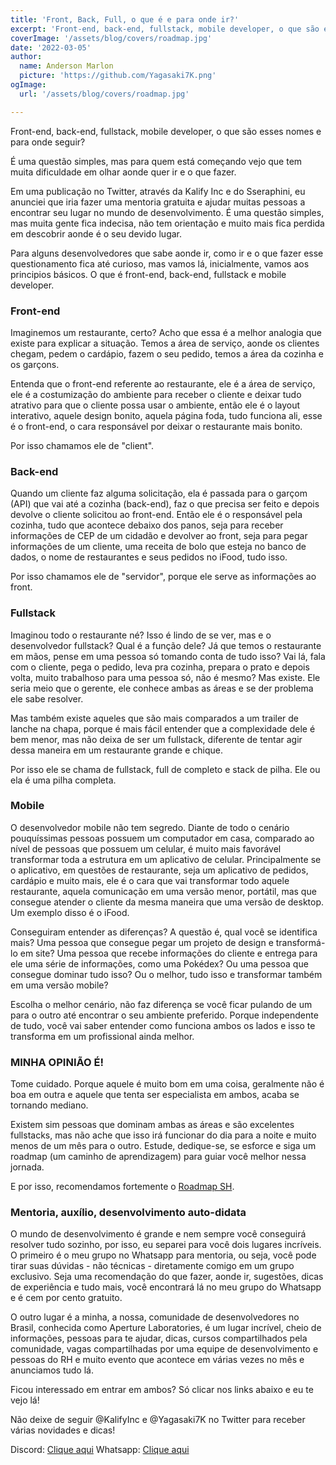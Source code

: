 ```yaml
---
title: 'Front, Back, Full, o que é e para onde ir?'
excerpt: 'Front-end, back-end, fullstack, mobile developer, o que são esses nomes e para onde seguir?'
coverImage: '/assets/blog/covers/roadmap.jpg'
date: '2022-03-05'
author:
  name: Anderson Marlon
  picture: 'https://github.com/Yagasaki7K.png'
ogImage:
  url: '/assets/blog/covers/roadmap.jpg'

---
```


Front-end, back-end, fullstack, mobile developer, o que são esses nomes e para onde seguir?

É uma questão simples, mas para quem está começando vejo que tem muita dificuldade em olhar aonde quer ir e o que fazer.

Em uma publicação no Twitter, através da Kalify Inc e do Sseraphini, eu anunciei que iria fazer uma mentoria gratuita e ajudar muitas pessoas a encontrar seu lugar no mundo de desenvolvimento. É uma questão simples, mas muita gente fica indecisa, não tem orientação e muito mais fica perdida em descobrir aonde é o seu devido lugar.

Para alguns desenvolvedores que sabe aonde ir, como ir e o que fazer esse questionamento fica até curioso, mas vamos lá, inicialmente, vamos aos principios básicos. O que é front-end, back-end, fullstack e mobile developer.

### Front-end
Imaginemos um restaurante, certo? Acho que essa é a melhor analogia que existe para explicar a situação. Temos a área de serviço, aonde os clientes chegam, pedem o cardápio, fazem o seu pedido, temos a área da cozinha e os garçons. 

Entenda que o front-end referente ao restaurante, ele é a área de serviço, ele é a costumização do ambiente para receber o cliente e deixar tudo atrativo para que o cliente possa usar o ambiente, então ele é o layout interativo, aquele design bonito, aquela página foda, tudo funciona ali, esse é o front-end, o cara responsável por deixar o restaurante mais bonito.

Por isso chamamos ele de "client".

### Back-end
Quando um cliente faz alguma solicitação, ela é passada para o garçom (API) que vai até a cozinha (back-end), faz o que precisa ser feito e depois devolve o cliente solicitou ao front-end. Então ele é o responsável pela cozinha, tudo que acontece debaixo dos panos, seja para receber informações de CEP de um cidadão e devolver ao front, seja para pegar informações de um cliente, uma receita de bolo que esteja no banco de dados, o nome de restaurantes e seus pedidos no iFood, tudo isso.

Por isso chamamos ele de "servidor", porque ele serve as informações ao front.

### Fullstack
Imaginou todo o restaurante né? Isso é lindo de se ver, mas e o desenvolvedor fullstack? Qual é a função dele? Já que temos o restaurante em mãos, pense em uma pessoa só tomando conta de tudo isso? Vai lá, fala com o cliente, pega o pedido, leva pra cozinha, prepara o prato e depois volta, muito trabalhoso para uma pessoa só, não é mesmo? Mas existe. Ele seria meio que o gerente, ele conhece ambas as áreas e se der problema ele sabe resolver.

Mas também existe aqueles que são mais comparados a um trailer de lanche na chapa, porque é mais fácil entender que a complexidade dele é bem menor, mas não deixa de ser um fullstack, diferente de tentar agir dessa maneira em um restaurante grande e chique.

Por isso ele se chama de fullstack, full de completo e stack de pilha. Ele ou ela é uma pilha completa.

### Mobile
O desenvolvedor mobile não tem segredo. Diante de todo o cenário pouquíssimas pessoas possuem um computador em casa, comparado ao nível de pessoas que possuem um celular, é muito mais favorável transformar toda a estrutura em um aplicativo de celular. Principalmente se o aplicativo, em questões de restaurante, seja um aplicativo de pedidos, cardápio e muito mais, ele é o cara que vai transformar todo aquele restaurante, aquela comunicação em uma versão menor, portátil, mas que consegue atender o cliente da mesma maneira que uma versão de desktop. Um exemplo disso é o iFood.

Conseguiram entender as diferenças? A questão é, qual você se identifica mais? Uma pessoa que consegue pegar um projeto de design e transformá-lo em site? Uma pessoa que recebe informações do cliente e entrega para ele uma série de informações, como uma Pokédex? Ou uma pessoa que consegue dominar tudo isso? Ou o melhor, tudo isso e transformar também em uma versão mobile?

Escolha o melhor cenário, não faz diferença se você ficar pulando de um para o outro até encontrar o seu ambiente preferido. Porque independente de tudo, você vai saber entender como funciona ambos os lados e isso te transforma em um profissional ainda melhor.

### MINHA OPINIÃO É! 
Tome cuidado. Porque aquele é muito bom em uma coisa, geralmente não é boa em outra e aquele que tenta ser especialista em ambos, acaba se tornando mediano.

Existem sim pessoas que dominam ambas as áreas e são excelentes fullstacks, mas não ache que isso irá funcionar do dia para a noite e muito menos de um mês para o outro. Estude, dedique-se, se esforce e siga um roadmap (um caminho de aprendizagem) para guiar você melhor nessa jornada.

E por isso, recomendamos fortemente o <a href="https://roadmap.sh/roadmaps" target="_blank">Roadmap SH</a>.

### Mentoria, auxílio, desenvolvimento auto-didata
O mundo de desenvolvimento é grande e nem sempre você conseguirá resolver tudo sozinho, por isso, eu separei para você dois lugares incríveis. O primeiro é o meu grupo no Whatsapp para mentoria, ou seja, você pode tirar suas dúvidas - não técnicas - diretamente comigo em um grupo exclusivo. Seja uma recomendação do que fazer, aonde ir, sugestões, dicas de experiência e tudo mais, você encontrará lá no meu grupo do Whatsapp e é cem por cento gratuito.

O outro lugar é a minha, a nossa, comunidade de desenvolvedores no Brasil, conhecida como Aperture Laboratories, é um lugar incrível, cheio de informações, pessoas para te ajudar, dicas, cursos compartilhados pela comunidade, vagas compartilhadas por uma equipe de desenvolvimento e pessoas do RH e muito evento que acontece em várias vezes no mês e anunciamos tudo lá.

Ficou interessado em entrar em ambos? Só clicar nos links abaixo e eu te vejo lá!

Não deixe de seguir @KalifyInc e @Yagasaki7K no Twitter para receber várias novidades e dicas!

Discord: <a href="https://discord.gg/nyTRNSV" target="_blank">Clique aqui</a>
Whatsapp: <a href="https://chat.whatsapp.com/Fe9KsLUxOkBLob8D5p6oME" target="_blank">Clique aqui</a>
